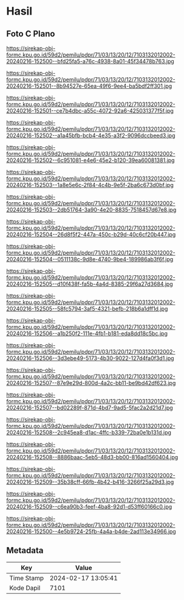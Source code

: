 # Hasil

## Foto C Plano

https://sirekap-obj-formc.kpu.go.id/59d2/pemilu/pdpr/71/03/13/20/12/7103132012002-20240216-152500--bfd25fa5-a76c-4938-8a01-45f34478b763.jpg

https://sirekap-obj-formc.kpu.go.id/59d2/pemilu/pdpr/71/03/13/20/12/7103132012002-20240216-152501--8b94527e-65ea-49f6-9ee4-ba5bdf2ff301.jpg

https://sirekap-obj-formc.kpu.go.id/59d2/pemilu/pdpr/71/03/13/20/12/7103132012002-20240216-152501--ce7b4dbc-a55c-4072-92a6-425031377f5f.jpg

https://sirekap-obj-formc.kpu.go.id/59d2/pemilu/pdpr/71/03/13/20/12/7103132012002-20240216-152502--a1a45bfb-bcb4-4e35-a3f2-9096dccbeed3.jpg

https://sirekap-obj-formc.kpu.go.id/59d2/pemilu/pdpr/71/03/13/20/12/7103132012002-20240216-152502--6c951081-e4e6-45e2-b120-39ea60081381.jpg

https://sirekap-obj-formc.kpu.go.id/59d2/pemilu/pdpr/71/03/13/20/12/7103132012002-20240216-152503--1a8e5e6c-2f84-4c4b-9e5f-2ba6c673d0bf.jpg

https://sirekap-obj-formc.kpu.go.id/59d2/pemilu/pdpr/71/03/13/20/12/7103132012002-20240216-152503--2db51764-3a90-4e20-8835-7518457d67e8.jpg

https://sirekap-obj-formc.kpu.go.id/59d2/pemilu/pdpr/71/03/13/20/12/7103132012002-20240216-152504--26d8f5f2-447a-450c-b29d-40c6cf20b447.jpg

https://sirekap-obj-formc.kpu.go.id/59d2/pemilu/pdpr/71/03/13/20/12/7103132012002-20240216-152504--0511138c-9d8e-4740-9be4-189986ab3f6f.jpg

https://sirekap-obj-formc.kpu.go.id/59d2/pemilu/pdpr/71/03/13/20/12/7103132012002-20240216-152505--d10f438f-fa5b-4a4d-8385-29f6a27d3684.jpg

https://sirekap-obj-formc.kpu.go.id/59d2/pemilu/pdpr/71/03/13/20/12/7103132012002-20240216-152505--58fc5794-3af5-4321-befb-218b6a1dff1d.jpg

https://sirekap-obj-formc.kpu.go.id/59d2/pemilu/pdpr/71/03/13/20/12/7103132012002-20240216-152506--a1b250f2-111e-4fb1-b181-eda8dd18c5bc.jpg

https://sirekap-obj-formc.kpu.go.id/59d2/pemilu/pdpr/71/03/13/20/12/7103132012002-20240216-152506--3d3ebe49-5173-4b30-9022-127d4fa0f3d1.jpg

https://sirekap-obj-formc.kpu.go.id/59d2/pemilu/pdpr/71/03/13/20/12/7103132012002-20240216-152507--87e9e29d-800d-4a2c-bb11-be9bd42df623.jpg

https://sirekap-obj-formc.kpu.go.id/59d2/pemilu/pdpr/71/03/13/20/12/7103132012002-20240216-152507--bd02289f-871d-4bd7-9ad5-5fac2a2d21d7.jpg

https://sirekap-obj-formc.kpu.go.id/59d2/pemilu/pdpr/71/03/13/20/12/7103132012002-20240216-152508--2c945ea8-d1ac-4ffc-b339-72ba0e1b131d.jpg

https://sirekap-obj-formc.kpu.go.id/59d2/pemilu/pdpr/71/03/13/20/12/7103132012002-20240216-152508--8886baac-5eb5-48d3-bb00-816ad1560404.jpg

https://sirekap-obj-formc.kpu.go.id/59d2/pemilu/pdpr/71/03/13/20/12/7103132012002-20240216-152509--35b38cff-66fb-4b42-b416-3266f25a29d3.jpg

https://sirekap-obj-formc.kpu.go.id/59d2/pemilu/pdpr/71/03/13/20/12/7103132012002-20240216-152509--c6ea90b3-feef-4ba8-92d1-d53ff60166c0.jpg

https://sirekap-obj-formc.kpu.go.id/59d2/pemilu/pdpr/71/03/13/20/12/7103132012002-20240216-152500--4e5b9724-25fb-4a4a-b4de-2ad113e34966.jpg


## Metadata

| Key        | Value               |
| ---------- | ------------------- |
| Time Stamp | 2024-02-17 13:05:41 |
| Kode Dapil | 7101                |



